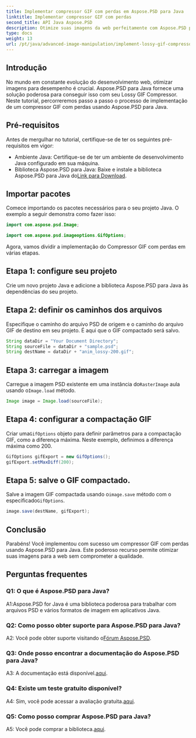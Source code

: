 ```yaml
---
title: Implementar compressor GIF com perdas em Aspose.PSD para Java
linktitle: Implementar compressor GIF com perdas
second_title: API Java Aspose.PSD
description: Otimize suas imagens da web perfeitamente com Aspose.PSD para Lossy GIF Compressor do Java. Siga nosso guia passo a passo para uma implementação eficiente.
type: docs
weight: 13
url: /pt/java/advanced-image-manipulation/implement-lossy-gif-compressor/
---
```

## Introdução

No mundo em constante evolução do desenvolvimento web, otimizar imagens para desempenho é crucial. Aspose.PSD para Java fornece uma solução poderosa para conseguir isso com seu Lossy GIF Compressor. Neste tutorial, percorreremos passo a passo o processo de implementação de um compressor GIF com perdas usando Aspose.PSD para Java.

## Pré-requisitos

Antes de mergulhar no tutorial, certifique-se de ter os seguintes pré-requisitos em vigor:

- Ambiente Java: Certifique-se de ter um ambiente de desenvolvimento Java configurado em sua máquina.
-  Biblioteca Aspose.PSD para Java: Baixe e instale a biblioteca Aspose.PSD para Java do[Link para Download](https://releases.aspose.com/psd/java/).

## Importar pacotes

Comece importando os pacotes necessários para o seu projeto Java. O exemplo a seguir demonstra como fazer isso:

```java
import com.aspose.psd.Image;

import com.aspose.psd.imageoptions.GifOptions;
```

Agora, vamos dividir a implementação do Compressor GIF com perdas em várias etapas.

## Etapa 1: configure seu projeto

Crie um novo projeto Java e adicione a biblioteca Aspose.PSD para Java às dependências do seu projeto.

## Etapa 2: definir os caminhos dos arquivos

Especifique o caminho do arquivo PSD de origem e o caminho do arquivo GIF de destino em seu projeto. É aqui que o GIF compactado será salvo.

```java
String dataDir = "Your Document Directory";
String sourceFile = dataDir + "sample.psd";
String destName = dataDir + "anim_lossy-200.gif";
```

## Etapa 3: carregar a imagem

 Carregue a imagem PSD existente em uma instância do`RasterImage` aula usando o`Image.load` método.

```java
Image image = Image.load(sourceFile);
```

## Etapa 4: configurar a compactação GIF

 Criar uma`GifOptions` objeto para definir parâmetros para a compactação GIF, como a diferença máxima. Neste exemplo, definimos a diferença máxima como 200.

```java
GifOptions gifExport = new GifOptions();
gifExport.setMaxDiff(200);
```

## Etapa 5: salve o GIF compactado.

 Salve a imagem GIF compactada usando o`image.save` método com o especificado`GifOptions`.

```java
image.save(destName, gifExport);
```

## Conclusão

Parabéns! Você implementou com sucesso um compressor GIF com perdas usando Aspose.PSD para Java. Este poderoso recurso permite otimizar suas imagens para a web sem comprometer a qualidade.

## Perguntas frequentes

### Q1: O que é Aspose.PSD para Java?

A1:Aspose.PSD for Java é uma biblioteca poderosa para trabalhar com arquivos PSD e vários formatos de imagem em aplicativos Java.

### Q2: Como posso obter suporte para Aspose.PSD para Java?

 A2: Você pode obter suporte visitando o[Fórum Aspose.PSD](https://forum.aspose.com/c/psd/34).

### Q3: Onde posso encontrar a documentação do Aspose.PSD para Java?

A3: A documentação está disponível.[aqui](https://reference.aspose.com/psd/java/).

### Q4: Existe um teste gratuito disponível?

 A4: Sim, você pode acessar a avaliação gratuita.[aqui](https://releases.aspose.com/).

### Q5: Como posso comprar Aspose.PSD para Java?

 A5: Você pode comprar a biblioteca.[aqui](https://purchase.aspose.com/buy).